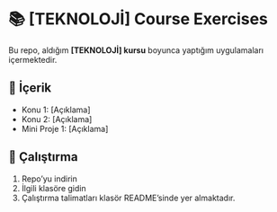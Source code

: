 # 📚 [TEKNOLOJİ] Course Exercises

Bu repo, aldığım **[TEKNOLOJİ] kursu** boyunca yaptığım uygulamaları içermektedir.  

## 📂 İçerik
- Konu 1: [Açıklama]  
- Konu 2: [Açıklama]  
- Mini Proje 1: [Açıklama]  

## 🚀 Çalıştırma
1. Repo’yu indirin  
2. İlgili klasöre gidin  
3. Çalıştırma talimatları klasör README’sinde yer almaktadır.
